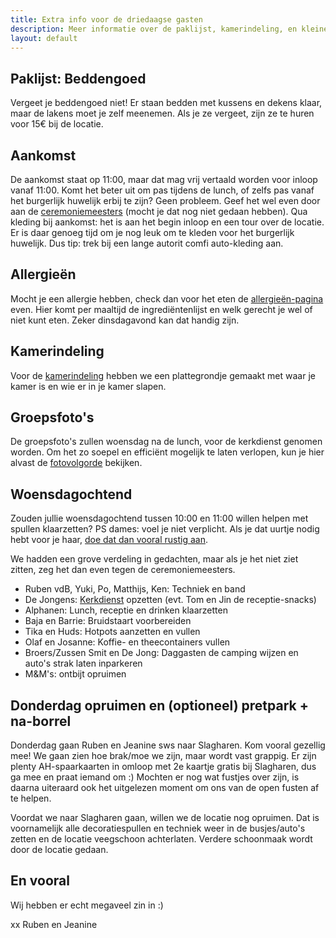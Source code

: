 ```yaml
---
title: Extra info voor de driedaagse gasten
description: Meer informatie over de paklijst, kamerindeling, en kleine details van de bruiloft.
layout: default
---
```


## Paklijst: Beddengoed
Vergeet je beddengoed niet! Er staan bedden met kussens en dekens klaar, maar de lakens moet je zelf meenemen. Als je ze vergeet, zijn ze te huren voor 15€ bij de locatie.

## Aankomst
De aankomst staat op 11:00, maar dat mag vrij vertaald worden voor inloop vanaf 11:00. Komt het beter uit om pas tijdens de lunch, of zelfs pas vanaf het burgerlijk huwelijk erbij te zijn? Geen probleem. Geef het wel even door aan de [ceremoniemeesters](mailto:ceremoniemeesters@bruiloftjeanineenruben.nl) (mocht je dat nog niet gedaan hebben).
Qua kleding bij aankomst: het is aan het begin inloop en een tour over de locatie. Er is daar genoeg tijd om je nog leuk om te kleden voor het burgerlijk huwelijk. Dus tip: trek bij een lange autorit comfi auto-kleding aan. 

## Allergieën
Mocht je een allergie hebben, check dan voor het eten de [allergieën-pagina](/allergieen) even. Hier komt per maaltijd de ingrediëntenlijst en welk gerecht je wel of niet kunt eten. Zeker dinsdagavond kan dat handig zijn.

## Kamerindeling
Voor de [kamerindeling](/kamers) hebben we een plattegrondje gemaakt met waar je kamer is en wie er in je kamer slapen.

## Groepsfoto's
De groepsfoto's zullen woensdag na de lunch, voor de kerkdienst genomen worden. Om het zo soepel en efficiënt mogelijk te laten verlopen, kun je hier alvast de [fotovolgorde](/fotovolgorde) bekijken.

## Woensdagochtend
Zouden jullie woensdagochtend tussen 10:00 en 11:00 willen helpen met spullen klaarzetten?
PS dames: voel je niet verplicht. Als je dat uurtje nodig hebt voor je haar, [doe dat dan vooral rustig aan](https://www.youtube.com/watch?v=32Oc2d_3yEk).

We hadden een grove verdeling in gedachten, maar als je het niet ziet zitten, zeg het dan even tegen de ceremoniemeesters.
- Ruben vdB, Yuki, Po, Matthijs, Ken: Techniek en band
- De Jongens: [Kerkdienst](/kerkdienst) opzetten (evt. Tom en Jin de receptie-snacks)
- Alphanen: Lunch, receptie en drinken klaarzetten
- Baja en Barrie: Bruidstaart voorbereiden
- Tika en Huds: Hotpots aanzetten en vullen
- Olaf en Josanne: Koffie- en theecontainers vullen
- Broers/Zussen Smit en De Jong: Daggasten de camping wijzen en auto's strak laten inparkeren
- M&M's: ontbijt opruimen

## Donderdag opruimen en (optioneel) pretpark + na-borrel
Donderdag gaan Ruben en Jeanine sws naar Slagharen. Kom vooral gezellig mee! We gaan zien hoe brak/moe we zijn, maar wordt vast grappig. Er zijn plenty AH-spaarkaarten in omloop met 2e kaartje gratis bij Slagharen, dus ga mee en praat iemand om :)
Mochten er nog wat fustjes over zijn, is daarna uiteraard ook het uitgelezen moment om ons van de open fusten af te helpen.

Voordat we naar Slagharen gaan, willen we de locatie nog opruimen. Dat is voornamelijk alle decoratiespullen en techniek weer in de busjes/auto's zetten en de locatie veegschoon achterlaten. Verdere schoonmaak wordt door de locatie gedaan.

## En vooral
Wij hebben er echt megaveel zin in :)

xx Ruben en Jeanine
